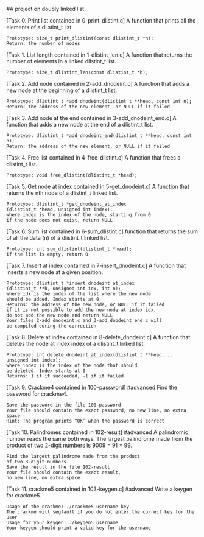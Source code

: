 #A project on doubly linked list

[Task 0. Print list contained in 0-print_dlistint.c]
	A function that prints all the elements of a dlistint_t list.

	Prototype: size_t print_dlistint(const dlistint_t *h);
	Return: the number of nodes

[Task 1. List length contained in 1-dlistint_len.c]
	A function that returns the number of elements in a linked dlistint_t list.

	Prototype: size_t dlistint_len(const dlistint_t *h);

[Task 2. Add node contained in 2-add_dnodeint.c]
	A function that adds a new node at the beginning of a dlistint_t list.

	Prototype: dlistint_t *add_dnodeint(dlistint_t **head, const int n);
	Return: the address of the new element, or NULL if it failed

[Task 3. Add node at the end contained in 3-add_dnodeint_end.c]
	A function that adds a new node at the end of a dlistint_t list.

	Prototype: dlistint_t *add_dnodeint_end(dlistint_t **head, const int n);
	Return: the address of the new element, or NULL if it failed

[Task 4. Free list contained in 4-free_dlistint.c]
	A function that frees a dlistint_t list.

	Prototype: void free_dlistint(dlistint_t *head);

[Task 5. Get node at index contained in 5-get_dnodeint.c]
	A function that returns the nth node of a dlistint_t linked list.

	Prototype: dlistint_t *get_dnodeint_at_index
	(dlistint_t *head, unsigned int index);
	where index is the index of the node, starting from 0
	if the node does not exist, return NULL

[Task 6. Sum list contained in 6-sum_dlistint.c]
	function that returns the sum of all the data (n) of a dlistint_t linked list.

	Prototype: int sum_dlistint(dlistint_t *head);
	if the list is empty, return 0

[Task 7. Insert at index contained in 7-insert_dnodeint.c]
	A function that inserts a new node at a given position.

	Prototype: dlistint_t *insert_dnodeint_at_index
	(dlistint_t **h, unsigned int idx, int n);
	where idx is the index of the list where the new node
	should be added. Index starts at 0
	Returns: the address of the new node, or NULL if it failed
	if it is not possible to add the new node at index idx,
	do not add the new node and return NULL
	Your files 2-add_dnodeint.c and 3-add_dnodeint_end.c will
	be compiled during the correction

[Task 8. Delete at index contained in 8-delete_dnodeint.c]
	A function that deletes the node at index index of a
	dlistint_t linked list.

	Prototype: int delete_dnodeint_at_index(dlistint_t **head,...
	unsigned int index);
	where index is the index of the node that should
	be deleted. Index starts at 0
	Returns: 1 if it succeeded, -1 if it failed

[Task 9. Crackme4 contained in 100-password]
#advanced
	Find the password for crackme4.

	Save the password in the file 100-password
	Your file should contain the exact password, no new line, no extra space
	Hint: The program prints “OK” when the password is correct

[Task 10. Palindromes contained in 102-result]
#advanced
	A palindromic number reads the same both ways.
	The largest palindrome made from the product of
	two 2-digit numbers is 9009 = 91 × 99.

	Find the largest palindrome made from the product
	of two 3-digit numbers.
	Save the result in the file 102-result
	Your file should contain the exact result,
	no new line, no extra space

[Task 11. crackme5 contained in 103-keygen.c]
#advanced
	Write a keygen for crackme5.

	Usage of the crackme: ./crackme5 username key
	The crackme will segfault if you do not enter the correct key for the user
	Usage for your keygen: ./keygen5 username
	Your keygen should print a valid key for the username
